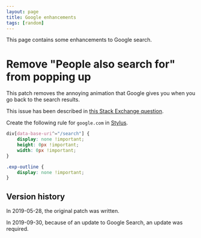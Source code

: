 ```yaml
---
layout: page
title: Google enhancements
tags: [random]
---
```


This page contains some enhancements to Google search.

# Remove "People also search for" from popping up

This patch removes the annoying animation that Google gives you when you go back to the search results.

This issue has been described in [this Stack Exchange question](https://webapps.stackexchange.com/questions/115038/how-to-stop-googles-people-also-search-for).

Create the following rule for `google.com` in [Stylus](https://chrome.google.com/webstore/detail/stylus/clngdbkpkpeebahjckkjfobafhncgmne/).

```css
div[data-base-uri^="/search"] {
    display: none !important;
    height: 0px !important;
    width: 0px !important;
}

.exp-outline {
    display: none !important;
}
```

## Version history

In 2019-05-28, the original patch was written.

In 2019-09-30, because of an update to Google Search, an update was required.
